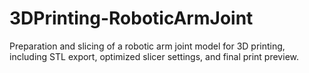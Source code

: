 # 3DPrinting-RoboticArmJoint
Preparation and slicing of a robotic arm joint model for 3D printing, including STL export, optimized slicer settings, and final print preview.
